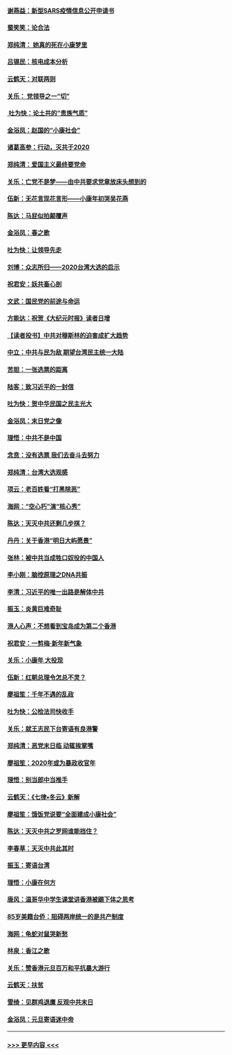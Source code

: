 #### [谢燕益：新型SARS疫情信息公开申请书](../pages/nsc993/n11808840.md?t=01211444) 
#### [蜀笑笑：论合法](../pages/nsc993/n11808064.md?t=01211444) 
#### [郑纯清： 她真的死在小康梦里](../pages/nsc993/n11806623.md?t=01211444) 
#### [吕锡民：核电成本分析](../pages/nsc993/n11806284.md?t=01211444) 
#### [云鹤天：对联两则](../pages/nsc993/n11805957.md?t=01211444) 
#### [关乐： 党领导之一“切”](../pages/nsc993/n11804505.md?t=01211444) 
#### [ 吐为快：论土共的“贵族气质”](../pages/nsc993/n11804490.md?t=01211444) 
#### [金浴凤：赵国的“小康社会”](../pages/nsc993/n11804452.md?t=01211444) 
#### [诸葛高参：行动，灭共于2020](../pages/nsc993/n11804120.md?t=01211444) 
#### [郑纯清：爱国主义最终要党命](../pages/nsc993/n11802197.md?t=01211444) 
#### [关乐：亡党不是梦——由中共要求党章放床头想到的](../pages/nsc993/n11802156.md?t=01211444) 
#### [伍新：无花言现花言形——小康年初哭吴花燕](../pages/nsc993/n11800044.md?t=01211444) 
#### [陈达：马屁似拍颠覆声](../pages/nsc993/n11800010.md?t=01211444) 
#### [金浴凤：春之歌](../pages/nsc993/n11797687.md?t=01211444) 
#### [吐为快：让领导先走](../pages/nsc993/n11797512.md?t=01211444) 
#### [刘博：众志所归——2020台湾大选的启示](../pages/nsc993/n11796878.md?t=01211444) 
#### [祝君安：妖共畜心剖](../pages/nsc993/n11794273.md?t=01211444) 
#### [文武：国民党的前途与命运](../pages/nsc993/n11794198.md?t=01211444) 
#### [方能达：祝贺《大纪元时报》读者日增](../pages/nsc993/n11793807.md?t=01211444) 
#### [【读者投书】中共对穆斯林的迫害成扩大趋势](../pages/nsc993/n11791371.md?t=01211444) 
#### [中立：中共与民为敌 期望台湾民主统一大陆](../pages/nsc993/n11790392.md?t=01211444) 
#### [苦胆：一张选票的距离](../pages/nsc993/n11788914.md?t=01211444) 
#### [陆客：致习近平的一封信](../pages/nsc993/n11788867.md?t=01211444) 
#### [吐为快：贺中华民国之民主光大](../pages/nsc993/n11788618.md?t=01211444) 
#### [金浴凤：末日党之像](../pages/nsc993/n11787475.md?t=01211444) 
#### [理悟：中共不是中国](../pages/nsc993/n11787463.md?t=01211444) 
#### [念贲：没有选票  我们去奋斗去努力](../pages/nsc993/n11787398.md?t=01211444) 
#### [郑纯清：台湾大选观感](../pages/nsc993/n11786210.md?t=01211444) 
#### [项云：老百姓看“打黑除恶”](../pages/nsc993/n11785398.md?t=01211444) 
#### [海网：“空心朽”演“核心秀”](../pages/nsc993/n11783874.md?t=01211444) 
#### [陈达：天灭中共还剩几步棋？](../pages/nsc993/n11783719.md?t=01211444) 
#### [丹丹：关于香港“明日大屿愿景”](../pages/nsc993/n11783273.md?t=01211444) 
#### [张林：被中共当成牲口奴役的中国人](../pages/nsc993/n11782397.md?t=01211444) 
#### [李小刚：脑控原理之DNA共振](../pages/nsc993/n11780962.md?t=01211444) 
#### [李清：习近平的唯一出路是解体中共](../pages/nsc993/n11780866.md?t=01211444) 
#### [振玉：炎黄巨难奇耻](../pages/nsc993/n11779632.md?t=01211444) 
#### [港人心声：不想看到宝岛成为第二个香港](../pages/nsc993/n11778817.md?t=01211444) 
#### [祝君安：一剪梅‧新年新气象](../pages/nsc993/n11776340.md?t=01211444) 
#### [关乐：小康年 大役现](../pages/nsc993/n11774213.md?t=01211444) 
#### [伍新：红朝总理令怎总不灵？](../pages/nsc993/n11770813.md?t=01211444) 
#### [廖祖笙：千年不遇的乱政](../pages/nsc993/n11770373.md?t=01211444) 
#### [吐为快：公检法司快收手](../pages/nsc993/n11770359.md?t=01211444) 
#### [关乐：就王志民下台寄语有良港警](../pages/nsc993/n11769903.md?t=01211444) 
#### [郑纯清：恶党末日临 动辄挨掌嘴](../pages/nsc993/n11769356.md?t=01211444) 
#### [廖祖笙：2020年或为暴政收官年](../pages/nsc993/n11768216.md?t=01211444) 
#### [理悟：别当郎中当推手](../pages/nsc993/n11768243.md?t=01211444) 
#### [云鹤天：《七律▪冬云》新解](../pages/nsc993/n11768204.md?t=01211444) 
#### [廖祖笙：饿饭党说要“全面建成小康社会”](../pages/nsc993/n11767482.md?t=01211444) 
#### [陈达：天灭中共之罗网谁能挡住？](../pages/nsc993/n11767465.md?t=01211444) 
#### [李春草：天灭中共此其时](../pages/nsc993/n11767452.md?t=01211444) 
#### [振玉：寄语台湾](../pages/nsc993/n11767432.md?t=01211444) 
#### [理悟：小康在何方](../pages/nsc993/n11767394.md?t=01211444) 
#### [唐风：温哥华中学生课堂讲香港被踢下体之思考](../pages/nsc993/n11766848.md?t=01211444) 
#### [85岁美籍台侨：阻碍两岸统一的是共产制度](../pages/nsc993/n11765043.md?t=01211444) 
#### [海网：龟蛇对鼠哭新愁](../pages/nsc993/n11764895.md?t=01211444) 
#### [林泉：香江之歌](../pages/nsc993/n11764415.md?t=01211444) 
#### [关乐：赞香港元旦百万和平抗暴大游行](../pages/nsc993/n11764382.md?t=01211444) 
#### [云鹤天：扶贫](../pages/nsc993/n11764245.md?t=01211444) 
#### [雪绮：见群鸡退鹰  反观中共末日](../pages/nsc993/n11762112.md?t=01211444) 
#### [金浴凤：元旦寄语迷中帝](../pages/nsc993/n11761788.md?t=01211444) 

----
#### [ >>> 更早内容 <<< ](../indexes/nsc993-earlier.md)
